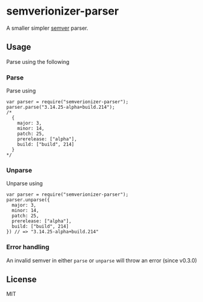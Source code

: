 # semverionizer-parser
A smaller simpler [semver](http://semver.org/) parser.

## Usage
Parse using the following

### Parse
Parse using

    var parser = require("semverionizer-parser");
    parser.parse("3.14.25-alpha+build.214");
    /*
      {
        major: 3,
        minor: 14,
        patch: 25,
        prerelease: ["alpha"],
        build: ["build", 214]
      }
    */

### Unparse
Unparse using

    var parser = require("semverionizer-parser");
    parser.unparse({
      major: 3,
      minor: 14,
      patch: 25,
      prerelease: ["alpha"],
      build: ["build", 214]
    }) // => "3.14.25-alpha+build.214"


### Error handling
An invalid semver in either `parse` or `unparse` will throw an error (since v0.3.0)


## License
MIT

